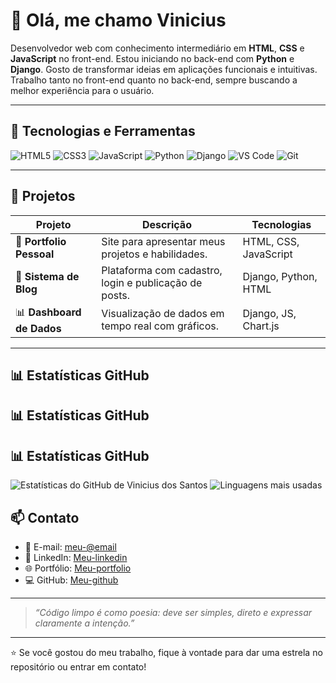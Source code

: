 # 👋 Olá, me chamo Vinicius

Desenvolvedor web com conhecimento intermediário em **HTML**, **CSS** e **JavaScript** no front-end. Estou iniciando no back-end com **Python** e **Django**. Gosto de transformar ideias em aplicações funcionais e intuitivas. Trabalho tanto no front-end quanto no back-end, sempre buscando a melhor experiência para o usuário.

---

## 🚀 Tecnologias e Ferramentas

![HTML5](https://img.shields.io/badge/HTML5-E34F26?style=for-the-badge&logo=html5&logoColor=fff)
![CSS3](https://img.shields.io/badge/CSS3-1572B6?style=for-the-badge&logo=css3&logoColor=fff)
![JavaScript](https://img.shields.io/badge/JavaScript-F7DF1E?style=for-the-badge&logo=javascript&logoColor=000)
![Python](https://img.shields.io/badge/Python-3776AB?style=for-the-badge&logo=python&logoColor=fff)
![Django](https://img.shields.io/badge/Django-092E20?style=for-the-badge&logo=django&logoColor=fff)
![VS Code](https://img.shields.io/badge/VSCode-007ACC?style=for-the-badge&logo=visual-studio-code&logoColor=white)
![Git](https://img.shields.io/badge/Git-F05032?style=for-the-badge&logo=git&logoColor=white)

---

## 📂 Projetos

| Projeto | Descrição | Tecnologias |
|--------|-----------|-------------|
| 💼 **Portfolio Pessoal** | Site para apresentar meus projetos e habilidades. | HTML, CSS, JavaScript |
| 🧾 **Sistema de Blog** | Plataforma com cadastro, login e publicação de posts. | Django, Python, HTML |
| 📊 **Dashboard de Dados** | Visualização de dados em tempo real com gráficos. | Django, JS, Chart.js |

---

## 📊 Estatísticas GitHub


## 📊 Estatísticas GitHub

## 📊 Estatísticas GitHub

![Estatísticas do GitHub de Vinicius dos Santos](https://github-readme-stats.vercel.app/api?username=Vinyx16&show_icons=true&theme=github_dark&hide=prs,issues)
![Linguagens mais usadas](https://github-readme-stats.vercel.app/api/top-langs/?username=Vinyx16&layout=compact&theme=github_dark)


## 📫 Contato

- 💌 E-mail: [meu-@email](vinig3496@gmail.com)
- 💼 LinkedIn: [Meu-linkedin](https://www.linkedin.com/in/vinicius-dos-santos-barbosa-8b623a247?utm_source=share&utm_campaign=share_via&utm_content=profile&utm_medium=android_app)
- 🌐 Portfólio: [Meu-portfolio](https://vinyx16.github.io/Meu-portfolio/)
- 💻 GitHub: [Meu-github](https://github.com/Vinyx16)

---

> _“Código limpo é como poesia: deve ser simples, direto e expressar claramente a intenção.”_

---

⭐️ Se você gostou do meu trabalho, fique à vontade para dar uma estrela no repositório ou entrar em contato!
